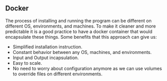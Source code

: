 ## Docker 
The process of installing and running the program can be different on different OS, environments, 
and machines. To make it cleaner and more predictable it is a good practice to  have a docker container that would 
encapsulate these things. Some benefits that this approach can give us:

- Simplified installation instruction.
- Constant behavior between any OS, machines, and environments.
- Input and Output incapsulation.
- Easy to scale. 
- No need to worry about configuration anymore as we can use volumes to override files on different environments.
